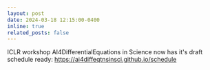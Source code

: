 ```yaml
---
layout: post
date: 2024-03-18 12:15:00-0400
inline: true
related_posts: false
---
```


ICLR workshop AI4DifferentialEquations in Science now has it's draft schedule ready: https://ai4diffeqtnsinsci.github.io/schedule 
